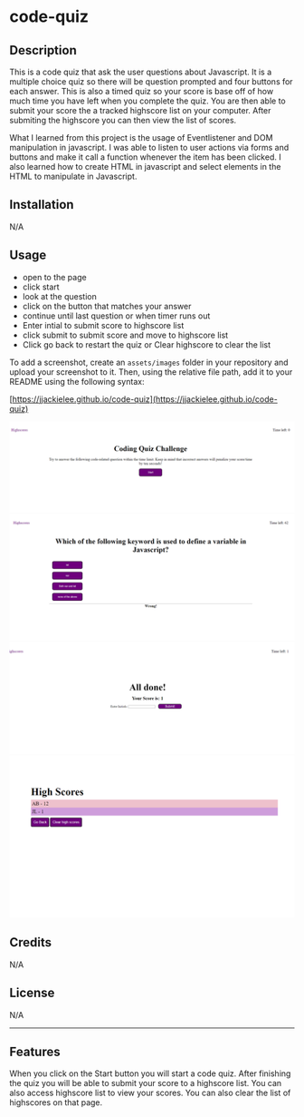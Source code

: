 # code-quiz

## Description

This is a code quiz that ask the user questions about Javascript. It is a multiple choice quiz so there will be question prompted and four buttons for each answer. This is also a timed quiz so your score is base off of how much time  you have left when you complete the quiz. You are then able to submit your score the a tracked highscore list on your computer. After submiting the highscore you can then view the list of scores. 

What I learned from this project is the usage of Eventlistener and DOM manipulation in javascript. I was able to listen to user actions via forms and buttons and make it call a function whenever the item has been clicked. I also learned how to create HTML in javascript and select elements in the HTML to manipulate in Javascript. 


## Installation

N/A

## Usage

- open to the page
- click start
- look at the question
- click on the button that matches your answer
- continue until last question or when timer runs out
- Enter intial to submit score to highscore list
- click submit to submit score and move to highscore list
- Click go back to restart the quiz or Clear highscore to clear the list



To add a screenshot, create an `assets/images` folder in your repository and upload your screenshot to it. Then, using the relative file path, add it to your README using the following syntax:

[https://jjackielee.github.io/code-quiz](https://jjackielee.github.io/code-quiz)

![Start](assets/images/start.png)
![questions](assets/images/questions.png)
![score](assets/images/score.png)
![highscore](assets/images/highscore.png)

## Credits

N/A

## License

N/A

---


## Features

When you click on the Start button you will start a code quiz. After finishing the quiz you will be able to submit your score to a highscore list. You can also access highscore list to view your scores. You can also clear the list of highscores on that page. 

